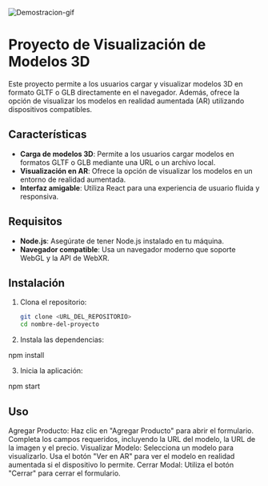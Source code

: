 ![Demostracion-gif](https://github.com/user-attachments/assets/b72a3fee-10a7-466b-a1bb-94543c3f96a3)

# Proyecto de Visualización de Modelos 3D

Este proyecto permite a los usuarios cargar y visualizar modelos 3D en formato GLTF o GLB directamente en el navegador. Además, ofrece la opción de visualizar los modelos en realidad aumentada (AR) utilizando dispositivos compatibles.

## Características

- **Carga de modelos 3D**: Permite a los usuarios cargar modelos en formatos GLTF o GLB mediante una URL o un archivo local.
- **Visualización en AR**: Ofrece la opción de visualizar los modelos en un entorno de realidad aumentada.
- **Interfaz amigable**: Utiliza React para una experiencia de usuario fluida y responsiva.

## Requisitos

- **Node.js**: Asegúrate de tener Node.js instalado en tu máquina.
- **Navegador compatible**: Usa un navegador moderno que soporte WebGL y la API de WebXR.

## Instalación

1. Clona el repositorio:
   ```bash
   git clone <URL_DEL_REPOSITORIO>
   cd nombre-del-proyecto

2. Instala las dependencias:

  npm install

3. Inicia la aplicación:
   
  npm start


## Uso
Agregar Producto: Haz clic en "Agregar Producto" para abrir el formulario. Completa los campos requeridos, incluyendo la URL del modelo, la URL de la imagen y el precio.
Visualizar Modelo: Selecciona un modelo para visualizarlo. Usa el botón "Ver en AR" para ver el modelo en realidad aumentada si el dispositivo lo permite.
Cerrar Modal: Utiliza el botón "Cerrar" para cerrar el formulario.
